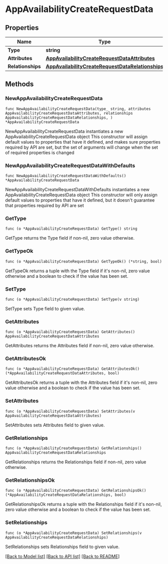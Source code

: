 # AppAvailabilityCreateRequestData

## Properties

Name | Type | Description | Notes
------------ | ------------- | ------------- | -------------
**Type** | **string** |  | 
**Attributes** | [**AppAvailabilityCreateRequestDataAttributes**](AppAvailabilityCreateRequestDataAttributes.md) |  | 
**Relationships** | [**AppAvailabilityCreateRequestDataRelationships**](AppAvailabilityCreateRequestDataRelationships.md) |  | 

## Methods

### NewAppAvailabilityCreateRequestData

`func NewAppAvailabilityCreateRequestData(type_ string, attributes AppAvailabilityCreateRequestDataAttributes, relationships AppAvailabilityCreateRequestDataRelationships, ) *AppAvailabilityCreateRequestData`

NewAppAvailabilityCreateRequestData instantiates a new AppAvailabilityCreateRequestData object
This constructor will assign default values to properties that have it defined,
and makes sure properties required by API are set, but the set of arguments
will change when the set of required properties is changed

### NewAppAvailabilityCreateRequestDataWithDefaults

`func NewAppAvailabilityCreateRequestDataWithDefaults() *AppAvailabilityCreateRequestData`

NewAppAvailabilityCreateRequestDataWithDefaults instantiates a new AppAvailabilityCreateRequestData object
This constructor will only assign default values to properties that have it defined,
but it doesn't guarantee that properties required by API are set

### GetType

`func (o *AppAvailabilityCreateRequestData) GetType() string`

GetType returns the Type field if non-nil, zero value otherwise.

### GetTypeOk

`func (o *AppAvailabilityCreateRequestData) GetTypeOk() (*string, bool)`

GetTypeOk returns a tuple with the Type field if it's non-nil, zero value otherwise
and a boolean to check if the value has been set.

### SetType

`func (o *AppAvailabilityCreateRequestData) SetType(v string)`

SetType sets Type field to given value.


### GetAttributes

`func (o *AppAvailabilityCreateRequestData) GetAttributes() AppAvailabilityCreateRequestDataAttributes`

GetAttributes returns the Attributes field if non-nil, zero value otherwise.

### GetAttributesOk

`func (o *AppAvailabilityCreateRequestData) GetAttributesOk() (*AppAvailabilityCreateRequestDataAttributes, bool)`

GetAttributesOk returns a tuple with the Attributes field if it's non-nil, zero value otherwise
and a boolean to check if the value has been set.

### SetAttributes

`func (o *AppAvailabilityCreateRequestData) SetAttributes(v AppAvailabilityCreateRequestDataAttributes)`

SetAttributes sets Attributes field to given value.


### GetRelationships

`func (o *AppAvailabilityCreateRequestData) GetRelationships() AppAvailabilityCreateRequestDataRelationships`

GetRelationships returns the Relationships field if non-nil, zero value otherwise.

### GetRelationshipsOk

`func (o *AppAvailabilityCreateRequestData) GetRelationshipsOk() (*AppAvailabilityCreateRequestDataRelationships, bool)`

GetRelationshipsOk returns a tuple with the Relationships field if it's non-nil, zero value otherwise
and a boolean to check if the value has been set.

### SetRelationships

`func (o *AppAvailabilityCreateRequestData) SetRelationships(v AppAvailabilityCreateRequestDataRelationships)`

SetRelationships sets Relationships field to given value.



[[Back to Model list]](../README.md#documentation-for-models) [[Back to API list]](../README.md#documentation-for-api-endpoints) [[Back to README]](../README.md)


